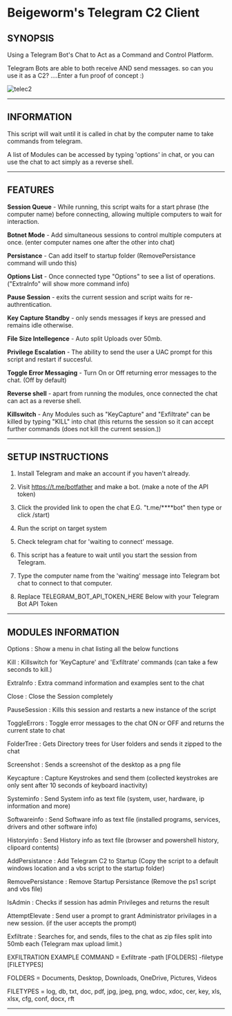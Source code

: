 # Beigeworm's Telegram C2 Client 

**SYNOPSIS**
-------------

Using a Telegram Bot's Chat to Act as a Command and Control Platform.

Telegram Bots are able to both receive AND send messages. so can you use it as a C2? ....Enter a fun proof of concept :)

![telec2](https://github.com/beigeworm/Powershell-Tools-and-Toys/assets/93350544/58ec957d-4792-4d5a-9f06-ced4ccc3408d)

-----------------------------------------------------------------------------------------------------------------------------

**INFORMATION**
---------------

This script will wait until it is called in chat by the computer name to take commands from telegram.

A list of Modules can be accessed by typing 'options' in chat, or you can use the chat to act simply as a reverse shell.

-----------------------------------------------------------------------------------------------------------------------------

**FEATURES**
-------------

**Session Queue**          - While running, this script waits for a start phrase (the computer name) before connecting, allowing multiple computers to wait for interaction.

**Botnet Mode**            - Add simultaneous sessions to control multiple computers at once. (enter computer names one after the other into chat)

**Persistance**            - Can add itself to startup folder (RemovePersistance command will undo this)

**Options List**           - Once connected type "Options" to see a list of operations. ("ExtraInfo" will show more command info)

**Pause Session**          - exits the current session and script waits for re-authrentication.

**Key Capture Standby**    - only sends messages if keys are pressed and remains idle otherwise.

**File Size Intellegence** - Auto split Uploads over 50mb.

**Privilege Escalation**   - The ability to send the user a UAC prompt for this script and restart if succesful.

**Toggle Error Messaging** - Turn On or Off returning error messages to the chat. (Off by default)

**Reverse shell**          - apart from running the modules, once connected the chat can act as a reverse shell.

**Killswitch**             - Any Modules such as "KeyCapture" and "Exfiltrate" can be killed by typing "KILL" into chat
                         (this returns the session so it can accept further commands (does not kill the current session.))
                         
-----------------------------------------------------------------------------------------------------------------------------

**SETUP INSTRUCTIONS**
----------------------
 1. Install Telegram and make an account if you haven't already.

 2. Visit https://t.me/botfather and make a bot. (make a note of the API token)
 
 3. Click the provided link to open the chat E.G. "t.me/****bot" then type or click /start)
 
 4. Run the script on target system
 
 5. Check telegram chat for 'waiting to connect' message.
 
 6. This script has a feature to wait until you start the session from Telegram.
 
 7. Type the computer name from the 'waiting' message into Telegram bot chat to connect to that computer.
 
 8. Replace TELEGRAM_BOT_API_TOKEN_HERE Below with your Telegram Bot API Token

-----------------------------------------------------------------------------------------------------------------------------

**MODULES INFORMATION**
-----------------------

Options           : Show a menu in chat listing all the below functions

Kill              : Killswitch for 'KeyCapture' and 'Exfiltrate' commands (can take a few seconds to kill.)

ExtraInfo         : Extra command information and examples sent to the chat

Close             : Close the Session completely

PauseSession      : Kills this session and restarts a new instance of the script

ToggleErrors      : Toggle error messages to the chat ON or OFF and returns the current state to chat

FolderTree        : Gets Directory trees for User folders and sends it zipped to the chat

Screenshot        : Sends a screenshot of the desktop as a png file

Keycapture        : Capture Keystrokes and send them (collected keystrokes are only sent after 10 seconds of keyboard inactivity)

Systeminfo        : Send System info as text file (system, user, hardware, ip information and more)

Softwareinfo      : Send Software info as text file (installed programs, services, drivers and other software info)

Historyinfo       : Send History info as text file (browser and powershell history, clipoard contents)

AddPersistance    : Add Telegram C2 to Startup (Copy the script to a default windows location and a vbs script to the startup folder)

RemovePersistance : Remove Startup Persistance (Remove the ps1 script and vbs file)

IsAdmin           : Checks if session has admin Privileges and returns the result

AttemptElevate    : Send user a prompt to grant Administrator privilages in a new session. (if the user accepts the prompt)

Exfiltrate        : Searches for, and sends, files to the chat as zip files split into 50mb each (Telegram max upload limit.)

 EXFILTRATION EXAMPLE COMMAND  =  Exfiltrate -path [FOLDERS] -filetype [FILETYPES]
 
 FOLDERS = Documents, Desktop, Downloads, OneDrive, Pictures, Videos
 
 FILETYPES = log, db, txt, doc, pdf, jpg, jpeg, png, wdoc, xdoc, cer, key, xls, xlsx, cfg, conf, docx, rft
 
-----------------------------------------------------------------------------------------------------------------------------

